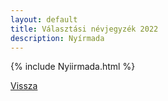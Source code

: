 ```yaml
---
layout: default
title: Választási névjegyzék 2022
description: Nyírmada
---
```


{% include Nyiirmada.html %}

[Vissza](./)